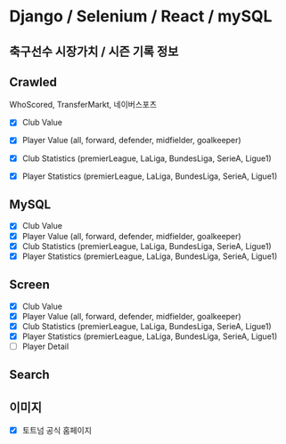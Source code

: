 # Django / Selenium / React / mySQL

## 축구선수 시장가치 / 시즌 기록 정보

## Crawled
WhoScored, TransferMarkt, 네이버스포츠
- [x] Club Value
- [x] Player Value (all, forward, defender, midfielder, goalkeeper)
- [x] Club Statistics (premierLeague, LaLiga, BundesLiga, SerieA, Ligue1)
- [x] Player Statistics (premierLeague, LaLiga, BundesLiga, SerieA, Ligue1)


## MySQL
- [x] Club Value
- [x] Player Value (all, forward, defender, midfielder, goalkeeper)
- [x] Club Statistics (premierLeague, LaLiga, BundesLiga, SerieA, Ligue1)
- [x] Player Statistics (premierLeague, LaLiga, BundesLiga, SerieA, Ligue1)

## Screen
- [x] Club Value
- [x] Player Value (all, forward, defender, midfielder, goalkeeper)
- [x] Club Statistics (premierLeague, LaLiga, BundesLiga, SerieA, Ligue1)
- [x] Player Statistics (premierLeague, LaLiga, BundesLiga, SerieA, Ligue1)
- [ ] Player Detail

## Search


## 이미지
- [x] 토트넘 공식 홈페이지